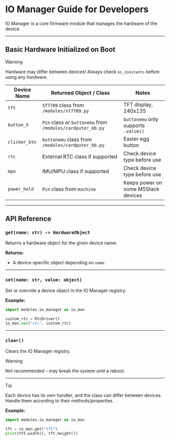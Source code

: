 # IO Manager Guide for Developers

IO Manager is a core firmware module that manages the hardware of the device.  

---

## Basic Hardware Initialized on Boot

> [!WARNING]
> Hardware may differ between devices! Always check `os_constants` before using any hardware.

| Device Name       | Returned Object / Class                        | Notes |
|------------------|-----------------------------------------------|-------|
| `tft`            | `ST7789` class from `/modules/st7789.py`     | TFT display, 240x135 |
| `button_X`       | `Pin` class or `buttonemu` from `/modules/cardputer_kb.py` | ``buttonemu`` only supports `.value()` |
| `clicker_btn`    | `buttonemu` class from `/modules/cardputer_kb.py` | Easter egg button |
| `rtc`            | External RTC class if supported              | Check device type before use |
| `mpu`            | IMU/MPU class if supported                   | Check device type before use |
| `power_hold`     | `Pin` class from `machine`                   | Keeps power on some M5Stack devices |

---

## API Reference

### `get(name: str) -> HardwareObject`
Returns a hardware object for the given device name.

**Returns:**  
- A device-specific object depending on `name`.

---

### `set(name: str, value: object)`

Set or override a device object in the IO Manager registry.

**Example:**

```python
import modules.io_manager as io_man

custom_rtc = RtcDriver()
io_man.set("rtc", custom_rtc)
```

---

### `clear()`

Clears the IO Manager registry.

> [!WARNING] 
> Not recommended – may break the system until a reboot.

---

> [!TIP]
> Each device has its own handler, and the class can differ between devices. Handle them according to their methods/properties.

**Example:**
```python
import modules.io_manager as io_man

tft = io_man.get("tft")
print(tft.width(), tft.height())
